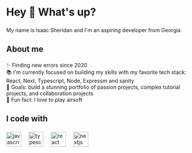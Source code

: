 <h1 align="left">Hey 👋 What's up?</h1>

###

<p align="left">My name is Isaac Sheridan and I'm an aspiring developer from Georgia</p>

###

<h2 align="left">About me</h2>

###

<p align="left">✨ Finding new errors since 2020<br>📚 I'm currently focused on building my skills with my favorite tech stack: React, Next, Typescript, Node, Expressm and sanity<br>🎯 Goals: build a stunning portfolio of passion projects, complex tutorial projects, and collaboration projects<br>🎲 Fun fact: I love to play airsoft</p>

###

<h2 align="left">I code with</h2>

###

<div align="left">
  <img src="https://cdn.jsdelivr.net/gh/devicons/devicon/icons/javascript/javascript-original.svg" height="40" alt="javascript logo"  />
  <img width="12" />
  <img src="https://cdn.jsdelivr.net/gh/devicons/devicon/icons/typescript/typescript-original.svg" height="40" alt="typescript logo"  />
  <img width="12" />
  <img src="https://cdn.jsdelivr.net/gh/devicons/devicon/icons/react/react-original.svg" height="40" alt="react logo"  />
  <img width="12" />
  <img src="https://cdn.jsdelivr.net/gh/devicons/devicon/icons/nextjs/nextjs-original.svg" height="40" alt="nextjs logo"  />
</div>

###
